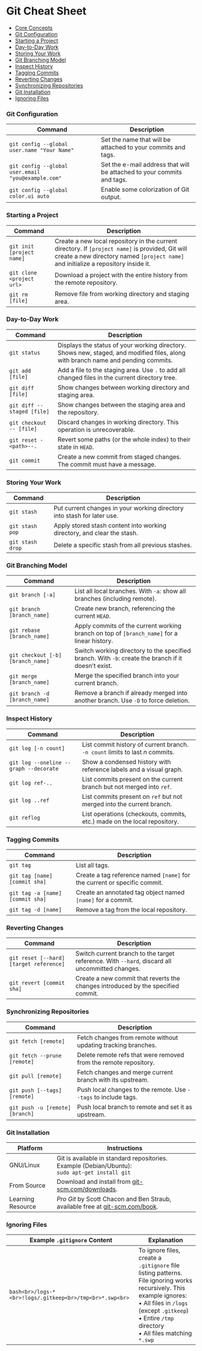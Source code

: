 # Git Cheat Sheet

- [Core Concepts](#core-concepts)
- [Git Configuration](#git-configuration)
- [Starting a Project](#starting-a-project)
- [Day-to-Day Work](#day-to-day-work)
- [Storing Your Work](#storing-your-work)
- [Git Branching Model](#git-branching-model)
- [Inspect History](#inspect-history)
- [Tagging Commits](#tagging-commits)
- [Reverting Changes](#reverting-changes)
- [Synchronizing Repositories](#synchronizing-repositories)
- [Git Installation](#git-installation)
- [Ignoring Files](#ignoring-files)



### Git Configuration

| Command | Description |
|----------|-------------|
| `git config --global user.name "Your Name"` | Set the name that will be attached to your commits and tags. |
| `git config --global user.email "you@example.com"` | Set the e-mail address that will be attached to your commits and tags. |
| `git config --global color.ui auto` | Enable some colorization of Git output. |

### Starting a Project

| Command | Description |
|----------|-------------|
| `git init [project name]` | Create a new local repository in the current directory. If `[project name]` is provided, Git will create a new directory named `[project name]` and initialize a repository inside it. |
| `git clone <project url>` | Download a project with the entire history from the remote repository. |
| `git rm [file]` | Remove file from working directory and staging area. |

### Day-to-Day Work

| Command | Description |
|----------|-------------|
| `git status` | Displays the status of your working directory. Shows new, staged, and modified files, along with branch name and pending commits. |
| `git add [file]` | Add a file to the staging area. Use `.` to add all changed files in the current directory tree. |
| `git diff [file]` | Show changes between working directory and staging area. |
| `git diff --staged [file]` | Show changes between the staging area and the repository. |
| `git checkout -- [file]` | Discard changes in working directory. This operation is unrecoverable. |
| `git reset -<path>--.` | Revert some paths (or the whole index) to their state in `HEAD`. |
| `git commit` | Create a new commit from staged changes. The commit must have a message. |

### Storing Your Work

| Command | Description |
|----------|-------------|
| `git stash` | Put current changes in your working directory into stash for later use. |
| `git stash pop` | Apply stored stash content into working directory, and clear the stash. |
| `git stash drop` | Delete a specific stash from all previous stashes. |

### Git Branching Model

| Command | Description |
|----------|-------------|
| `git branch [-a]` | List all local branches. With `-a`: show all branches (including remote). |
| `git branch [branch_name]` | Create new branch, referencing the current `HEAD`. |
| `git rebase [branch_name]` | Apply commits of the current working branch on top of `[branch_name]` for a linear history. |
| `git checkout [-b] [branch_name]` | Switch working directory to the specified branch. With `-b`: create the branch if it doesn’t exist. |
| `git merge [branch_name]` | Merge the specified branch into your current branch. |
| `git branch -d [branch_name]` | Remove a branch if already merged into another branch. Use `-D` to force deletion. |

### Inspect History

| Command | Description |
|----------|-------------|
| `git log [-n count]` | List commit history of current branch. `-n count` limits to last *n* commits. |
| `git log --oneline --graph --decorate` | Show a condensed history with reference labels and a visual graph. |
| `git log ref-..` | List commits present on the current branch but not merged into `ref`. |
| `git log ..ref` | List commits present on `ref` but not merged into the current branch. |
| `git reflog` | List operations (checkouts, commits, etc.) made on the local repository. |

### Tagging Commits

| Command | Description |
|----------|-------------|
| `git tag` | List all tags. |
| `git tag [name] [commit sha]` | Create a tag reference named `[name]` for the current or specific commit. |
| `git tag -a [name] [commit sha]` | Create an annotated tag object named `[name]` for a commit. |
| `git tag -d [name]` | Remove a tag from the local repository. |

### Reverting Changes

| Command | Description |
|----------|-------------|
| `git reset [--hard] [target reference]` | Switch current branch to the target reference. With `--hard`, discard all uncommitted changes. |
| `git revert [commit sha]` | Create a new commit that reverts the changes introduced by the specified commit. |

### Synchronizing Repositories

| Command | Description |
|----------|-------------|
| `git fetch [remote]` | Fetch changes from remote without updating tracking branches. |
| `git fetch --prune [remote]` | Delete remote refs that were removed from the remote repository. |
| `git pull [remote]` | Fetch changes and merge current branch with its upstream. |
| `git push [--tags] [remote]` | Push local changes to the remote. Use `--tags` to include tags. |
| `git push -u [remote] [branch]` | Push local branch to remote and set it as upstream. |

### Git Installation

| Platform | Instructions |
|-----------|---------------|
| GNU/Linux | Git is available in standard repositories. Example (Debian/Ubuntu):<br>`sudo apt-get install git` |
| From Source | Download and install from [git-scm.com/downloads](https://git-scm.com/downloads). |
| Learning Resource | *Pro Git* by Scott Chacon and Ben Straub, available free at [git-scm.com/book](https://git-scm.com/book). |

### Ignoring Files

| Example `.gitignore` Content | Explanation |
|-------------------------------|-------------|
| ```bash<br>/logs-*<br>!logs/.gitkeep<br>/tmp<br>*.swp<br>``` | To ignore files, create a `.gitignore` file listing patterns. File ignoring works recursively. This example ignores:<br>• All files in `/logs` (except `.gitkeep`)<br>• Entire `/tmp` directory<br>• All files matching `*.swp` |
